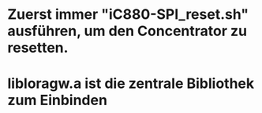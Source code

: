 # Zuerst immer "iC880-SPI_reset.sh" ausführen, um den Concentrator zu resetten.
# libloragw.a ist die zentrale Bibliothek zum Einbinden
